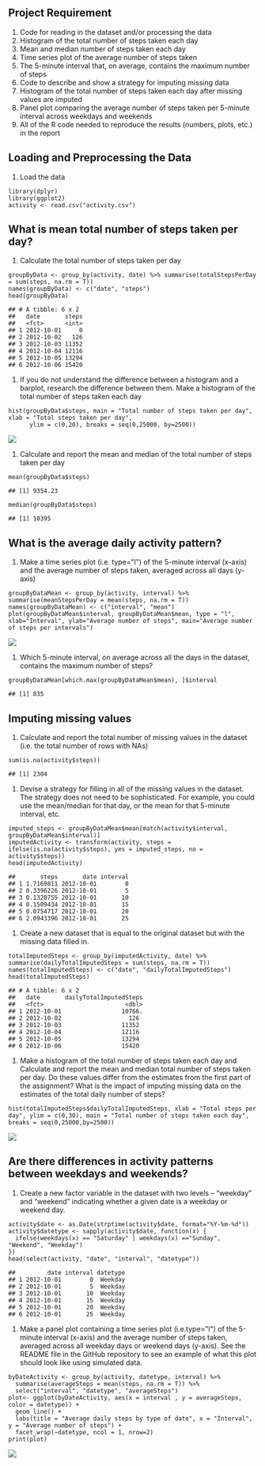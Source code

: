 Project Requirement
-------------------

1.  Code for reading in the dataset and/or processing the data
2.  Histogram of the total number of steps taken each day
3.  Mean and median number of steps taken each day
4.  Time series plot of the average number of steps taken
5.  The 5-minute interval that, on average, contains the maximum number
    of steps
6.  Code to describe and show a strategy for imputing missing data
7.  Histogram of the total number of steps taken each day after missing
    values are imputed
8.  Panel plot comparing the average number of steps taken per 5-minute
    interval across weekdays and weekends
9.  All of the R code needed to reproduce the results (numbers, plots,
    etc.) in the report

Loading and Preprocessing the Data
----------------------------------

1.  Load the data

<!-- -->

    library(dplyr)
    library(ggplot2)
    activity <- read.csv("activity.csv")

What is mean total number of steps taken per day?
-------------------------------------------------

1.  Calculate the total number of steps taken per day

<!-- -->

    groupByData <- group_by(activity, date) %>% summarise(totalStepsPerDay = sum(steps, na.rm = T))
    names(groupByData) <- c("date", "steps")
    head(groupByData)

    ## # A tibble: 6 x 2
    ##   date       steps
    ##   <fct>      <int>
    ## 1 2012-10-01     0
    ## 2 2012-10-02   126
    ## 3 2012-10-03 11352
    ## 4 2012-10-04 12116
    ## 5 2012-10-05 13294
    ## 6 2012-10-06 15420

1.  If you do not understand the difference between a histogram and a
    barplot, research the difference between them. Make a histogram of
    the total number of steps taken each day

<!-- -->

    hist(groupByData$steps, main = "Total number of steps taken per day", xlab = "Total steps taken per day",
          ylim = c(0,20), breaks = seq(0,25000, by=2500))

![](PA1_template_files/figure-markdown_strict/unnamed-chunk-3-1.png)

1.  Calculate and report the mean and median of the total number of
    steps taken per day

<!-- -->

    mean(groupByData$steps)

    ## [1] 9354.23

    median(groupByData$steps)

    ## [1] 10395

What is the average daily activity pattern?
-------------------------------------------

1.  Make a time series plot (i.e. type="l") of the 5-minute interval
    (x-axis) and the average number of steps taken, averaged across all
    days (y-axis)

<!-- -->

    groupByDataMean <- group_by(activity, interval) %>% summarise(meanStepsPerDay = mean(steps, na.rm = T))
    names(groupByDataMean) <- c("interval", "mean")
    plot(groupByDataMean$interval, groupByDataMean$mean, type = "l",  xlab="Interval", ylab="Average number of steps", main="Average number of steps per intervals")

![](PA1_template_files/figure-markdown_strict/unnamed-chunk-5-1.png)

1.  Which 5-minute interval, on average across all the days in the
    dataset, contains the maximum number of steps?

<!-- -->

    groupByDataMean[which.max(groupByDataMean$mean), ]$interval

    ## [1] 835

Imputing missing values
-----------------------

1.  Calculate and report the total number of missing values in the
    dataset (i.e. the total number of rows with NAs)

<!-- -->

    sum(is.na(activity$steps))

    ## [1] 2304

1.  Devise a strategy for filling in all of the missing values in the
    dataset. The strategy does not need to be sophisticated. For
    example, you could use the mean/median for that day, or the mean for
    that 5-minute interval, etc.

<!-- -->

    imputed_steps <- groupByDataMean$mean[match(activity$interval, groupByDataMean$interval)]
    imputedActivity <- transform(activity, steps = ifelse(is.na(activity$steps), yes = imputed_steps, no = activity$steps))
    head(imputedActivity)

    ##       steps       date interval
    ## 1 1.7169811 2012-10-01        0
    ## 2 0.3396226 2012-10-01        5
    ## 3 0.1320755 2012-10-01       10
    ## 4 0.1509434 2012-10-01       15
    ## 5 0.0754717 2012-10-01       20
    ## 6 2.0943396 2012-10-01       25

1.  Create a new dataset that is equal to the original dataset but with
    the missing data filled in.

<!-- -->

    totalImputedSteps <- group_by(imputedActivity, date) %>% summarise(dailyTotalImputedSteps = sum(steps, na.rm = T))
    names(totalImputedSteps) <- c("date", "dailyTotalImputedSteps")
    head(totalImputedSteps)

    ## # A tibble: 6 x 2
    ##   date       dailyTotalImputedSteps
    ##   <fct>                       <dbl>
    ## 1 2012-10-01                 10766.
    ## 2 2012-10-02                   126 
    ## 3 2012-10-03                 11352 
    ## 4 2012-10-04                 12116 
    ## 5 2012-10-05                 13294 
    ## 6 2012-10-06                 15420

1.  Make a histogram of the total number of steps taken each day and
    Calculate and report the mean and median total number of steps taken
    per day. Do these values differ from the estimates from the first
    part of the assignment? What is the impact of imputing missing data
    on the estimates of the total daily number of steps?

<!-- -->

    hist(totalImputedSteps$dailyTotalImputedSteps, xlab = "Total steps per day", ylim = c(0,30), main = "Total number of steps taken each day", breaks = seq(0,25000,by=2500))

![](PA1_template_files/figure-markdown_strict/unnamed-chunk-10-1.png)

Are there differences in activity patterns between weekdays and weekends?
-------------------------------------------------------------------------

1.  Create a new factor variable in the dataset with two levels –
    “weekday” and “weekend” indicating whether a given date is a weekday
    or weekend day.

<!-- -->

    activity$date <- as.Date(strptime(activity$date, format="%Y-%m-%d"))
    activity$datetype <- sapply(activity$date, function(x) {
      ifelse(weekdays(x) == "Saturday" | weekdays(x) =="Sunday", "Weekend", "Weekday") 
    })
    head(select(activity, "date", "interval", "datetype"))

    ##         date interval datetype
    ## 1 2012-10-01        0  Weekday
    ## 2 2012-10-01        5  Weekday
    ## 3 2012-10-01       10  Weekday
    ## 4 2012-10-01       15  Weekday
    ## 5 2012-10-01       20  Weekday
    ## 6 2012-10-01       25  Weekday

1.  Make a panel plot containing a time series plot (i.e.type="l") of
    the 5-minute interval (x-axis) and the average number of steps
    taken, averaged across all weekday days or weekend days (y-axis).
    See the README file in the GitHub repository to see an example of
    what this plot should look like using simulated data.

<!-- -->

    byDateActivity <- group_by(activity, datetype, interval) %>% 
      summarise(averageSteps = mean(steps, na.rm = T)) %>%
      select("interval", "datetype", "averageSteps")
    plot<- ggplot(byDateActivity, aes(x = interval , y = averageSteps, color = datetype)) +
      geom_line() +
      labs(title = "Average daily steps by type of date", x = "Interval", y = "Average number of steps") +
      facet_wrap(~datetype, ncol = 1, nrow=2)
    print(plot)

![](PA1_template_files/figure-markdown_strict/unnamed-chunk-12-1.png)
